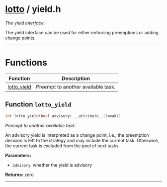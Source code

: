 #  [lotto](README.md) / yield.h
_The yield interface._ 

The yield interface can be used for either enforcing preemptions or adding change points. 

---
# Functions 

| Function | Description |
|---|---|
| [lotto_yield](yield.h.md#function-lotto_yield) | Preempt to another available task.  |

##  Function `lotto_yield`

```c
int lotto_yield(bool advisory) __attribute__((weak))
``` 
_Preempt to another available task._ 


An advisory yield is interpreted as a change point, i.e., the preemption decision is left to the strategy and may include the current task. Otherwise, the current task is excluded from the pool of next tasks.



**Parameters:**

- `advisory`: whether the yield is advisory 


**Returns:** zero 




---
